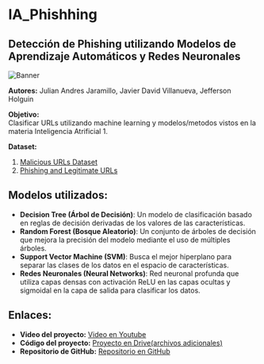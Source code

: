 # IA_Phishhing

## Detección de Phishing utilizando Modelos de Aprendizaje Automáticos y Redes Neuronales

![Banner](https://github.com/user-attachments/assets/37e5c608-6433-4c86-b964-d9f751d7b807)


**Autores:** Julian Andres Jaramillo, Javier David Villanueva, Jefferson Holguin

**Objetivo:**  
Clasificar URLs utilizando machine learning y modelos/metodos vistos en la materia Inteligencia Atrificial 1.

**Dataset:**  
1. [Malicious URLs Dataset](https://www.kaggle.com/datasets/sid321axn/malicious-urls-dataset)  
2. [Phishing and Legitimate URLs](https://www.kaggle.com/datasets/harisudhan411/phishing-and-legitimate-urls)

## Modelos utilizados:
- **Decision Tree (Árbol de Decisión)**: Un modelo de clasificación basado en reglas de decisión derivadas de los valores de las características.
- **Random Forest (Bosque Aleatorio)**: Un conjunto de árboles de decisión que mejora la precisión del modelo mediante el uso de múltiples árboles.
- **Support Vector Machine (SVM)**: Busca el mejor hiperplano para separar las clases de los datos en el espacio de características.
- **Redes Neuronales (Neural Networks)**: Red neuronal profunda que utiliza capas densas con activación ReLU en las capas ocultas y sigmoidal en la capa de salida para clasificar los datos.

## Enlaces:
- **Video del proyecto:** [Video en Youtube](#)  
- **Código del proyecto:** [Proyecto en Drive(archivos adicionales)](https://drive.google.com/drive/folders/1Wc1HDqcWp4P4JptqXFZs6jGdahk7DWdo?usp=drive_link) 
- **Repositorio de GitHub:** [Repositorio en GitHub](https://github.com/J4DR3Z/IA_Phishhing/new)

